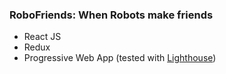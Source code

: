 ### RoboFriends: When Robots make friends

- React JS
- Redux
- Progressive Web App (tested with [Lighthouse](https://googlechrome.github.io/lighthouse/viewer/?gist=af34e01b69078a6f42c4b316d993141b))